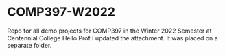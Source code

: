 # COMP397-W2022
Repo for all demo projects for COMP397 in the Winter 2022 Semester at Centennial College
Hello Prof I updated the attachment. It was placed on a separate folder.
